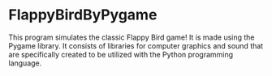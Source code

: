 # FlappyBirdByPygame
This program simulates the classic Flappy Bird game! It is made using the Pygame library. It consists of libraries for computer graphics and sound that are specifically created to be utilized with the Python programming language.
